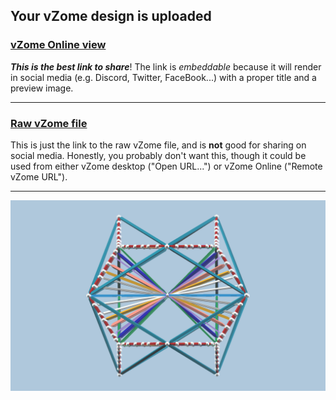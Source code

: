 ## Your vZome design is uploaded

### [vZome Online view][embed]

***This is the best link to share***!  The link is *embeddable* because it will render in social media (e.g. Discord, Twitter, FaceBook...) with a proper title and a preview image.

---

### [Raw vZome file][raw]

This is just the link to the raw vZome file, and is **not** good for
sharing on social media.
Honestly, you probably don't want this, though it could be used from either
vZome desktop ("Open URL...") or vZome Online ("Remote vZome URL").

---

![Image](<6-strut-tensegrity-transformvZome.png>)


[embed]: <https://vzome.com/app/embed.py?url=https://raw.githubusercontent.com/John-Kostick/vzome-sharing/main/2021/08/17/09-00-16-6-strut-tensegrity-transformvZome/6-strut-tensegrity-transformvZome.vZome>
[raw]: <https://raw.githubusercontent.com/John-Kostick/vzome-sharing/main/2021/08/17/09-00-16-6-strut-tensegrity-transformvZome/6-strut-tensegrity-transformvZome.vZome>
